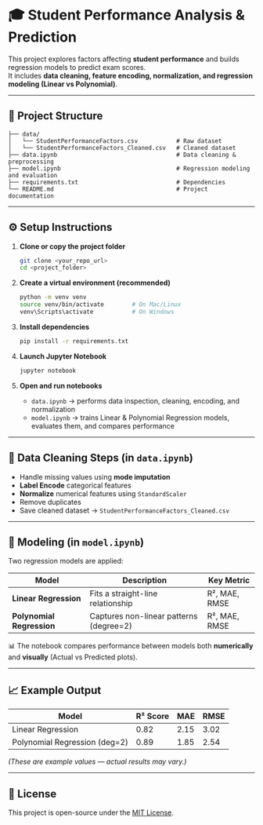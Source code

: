 # 🎓 Student Performance Analysis & Prediction

This project explores factors affecting **student performance** and builds regression models to predict exam scores.  
It includes **data cleaning, feature encoding, normalization, and regression modeling (Linear vs Polynomial)**.

---

## 📁 Project Structure

```
├── data/
│   └── StudentPerformanceFactors.csv           # Raw dataset
│   └── StudentPerformanceFactors_Cleaned.csv   # Cleaned dataset
├── data.ipynb                                  # Data cleaning & preprocessing
├── model.ipynb                                 # Regression modeling and evaluation
├── requirements.txt                            # Dependencies
└── README.md                                   # Project documentation
```

---

## ⚙️ Setup Instructions

1. **Clone or copy the project folder**
   ```bash
   git clone <your_repo_url>
   cd <project_folder>
   ```

2. **Create a virtual environment (recommended)**
   ```bash
   python -m venv venv
   source venv/bin/activate        # On Mac/Linux
   venv\Scripts\activate           # On Windows
   ```

3. **Install dependencies**
   ```bash
   pip install -r requirements.txt
   ```

4. **Launch Jupyter Notebook**
   ```bash
   jupyter notebook
   ```

5. **Open and run notebooks**
   - `data.ipynb` → performs data inspection, cleaning, encoding, and normalization  
   - `model.ipynb` → trains Linear & Polynomial Regression models, evaluates them, and compares performance  

---

## 🧹 Data Cleaning Steps (in `data.ipynb`)

- Handle missing values using **mode imputation**  
- **Label Encode** categorical features  
- **Normalize** numerical features using `StandardScaler`  
- Remove duplicates  
- Save cleaned dataset → `StudentPerformanceFactors_Cleaned.csv`

---

## 🤖 Modeling (in `model.ipynb`)

Two regression models are applied:

| Model | Description | Key Metric |
|--------|--------------|------------|
| **Linear Regression** | Fits a straight-line relationship | R², MAE, RMSE |
| **Polynomial Regression** | Captures non-linear patterns (degree=2) | R², MAE, RMSE |

📊 The notebook compares performance between models both **numerically** and **visually** (Actual vs Predicted plots).

---

## 📈 Example Output

| Model | R² Score | MAE | RMSE |
|--------|-----------|------|-------|
| Linear Regression | 0.82 | 2.15 | 3.02 |
| Polynomial Regression (deg=2) | 0.89 | 1.85 | 2.54 |

*(These are example values — actual results may vary.)*

---


## 🪪 License
This project is open-source under the [MIT License](LICENSE).
